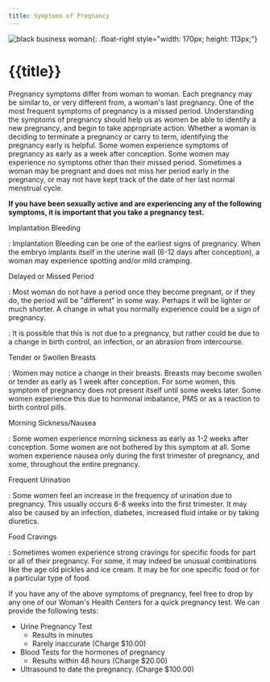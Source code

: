 ```yaml
---
title: Symptoms of Pregnancy
---
```


![black business woman]{: .float-right style="width: 170px; height: 113px;"}

{{title}}
=========

Pregnancy symptoms differ from woman to woman.  Each pregnancy may be
similar to, or very different from, a woman's last pregnancy.  One of
the most frequent symptoms of pregnancy is a missed period.
Understanding the symptoms of pregnancy should help us as women be able
to identify a new pregnancy, and begin to take appropriate action.
Whether a woman is deciding to terminate a pregnancy or carry to term,
identifying the pregnancy early is helpful.  Some women experience
symptoms of pregnancy as early as a week after conception.  Some women
may experience no symptoms other than their missed period.  Sometimes a
woman may be pregnant and does not miss her period early in the
pregnancy, or may not have kept track of the date of her last normal
menstrual cycle.

**If you have been sexually active and are experiencing any of the
following symptoms, it is important that you take a pregnancy test.**

Implantation Bleeding

: Implantation Bleeding can be one of the earliest signs of pregnancy.
When the embryo implants itself in the uterine wall (6-12 days after
conception), a woman may experience spotting and/or mild cramping.

Delayed or Missed Period

: Most woman do not have a period once they become pregnant, or if they
do, the period will be "different" in some way.  Perhaps it will be
lighter or much shorter.  A change in what you normally experience could
be a sign of pregnancy.

: It is possible that this is not due to a pregnancy, but rather could
be due to a change in birth control, an infection, or an abrasion from
intercourse.

Tender or Swollen Breasts

: Women may notice a change in their breasts.  Breasts may become
swollen or tender as early as 1 week after conception.  For some women,
this symptom of pregnancy does not present itself until some weeks
later.  Some women experience this due to hormonal imbalance, PMS or as
a reaction to birth control pills.

Morning Sickness/Nausea

: Some women experience morning sickness as early as 1-2 weeks after
conception.  Some women are not bothered by this symptom at all.  Some
women experience nausea only during the first trimester of pregnancy,
and some, throughout the entire pregnancy.

Frequent Urination

: Some women feel an increase in the frequency of urination due to
pregnancy.  This usually occurs 6-8 weeks into the first trimester.  It
may also be caused by an infection, diabetes, increased fluid intake or
by taking diuretics.

Food Cravings

: Sometimes women experience strong cravings for specific foods for part
or all of their pregnancy.  For some, it may indeed be unusual
combinations like the age old pickles and ice cream.  It may be for one
specific food or for a particular type of food.

If you have any of the above symptoms of pregnancy, feel free to drop by
any one of our Woman's Health Centers for a quick pregnancy test.  We
can provide the following tests:

- Urine Pregnancy Test
  - Results in minutes
  - Rarely inaccurate (Charge $10.00)
- Blood Tests for the hormones of pregnancy
  - Results within 48 hours (Charge $20.00)
- Ultrasound to date the pregnancy.  (Charge $100.00)

[black business woman]: {{urls.media}}/black_business_woman.jpg

